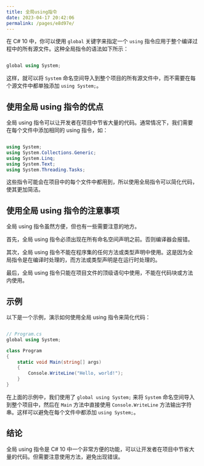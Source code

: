 ```yaml
---
title: 全局using指令
date: 2023-04-17 20:42:06
permalink: /pages/e8d97e/
---
```


在 C# 10 中，你可以使用 `global` 关键字来指定一个 `using` 指令应用于整个编译过程中的所有源文件。这种全局指令的语法如下所示：

```csharp

global using System;
```



这样，就可以将 `System` 命名空间导入到整个项目的所有源文件中，而不需要在每个源文件中都单独添加 `using System;`。
## 使用全局 using 指令的优点

全局 using 指令可以让开发者在项目中节省大量的代码。通常情况下，我们需要在每个文件中添加相同的 using 指令，如：

```csharp

using System;
using System.Collections.Generic;
using System.Linq;
using System.Text;
using System.Threading.Tasks;
```



这些指令可能会在项目中的每个文件中都用到，所以使用全局指令可以简化代码，使其更加简洁。
## 使用全局 using 指令的注意事项

全局 using 指令虽然方便，但也有一些需要注意的地方。

首先，全局 using 指令必须出现在所有命名空间声明之前。否则编译器会报错。

其次，全局 using 指令不能在程序集的任何方法或类型声明中使用。这是因为全局指令是在编译时处理的，而方法或类型声明是在运行时处理的。

最后，全局 using 指令只能在项目文件的顶级语句中使用，不能在代码块或方法内使用。
## 示例

以下是一个示例，演示如何使用全局 using 指令来简化代码：

```csharp

// Program.cs
global using System;

class Program
{
    static void Main(string[] args)
    {
        Console.WriteLine("Hello, world!");
    }
}
```



在上面的示例中，我们使用了 `global using System;` 来将 `System` 命名空间导入到整个项目中，然后在 `Main` 方法中直接使用 `Console.WriteLine` 方法输出字符串。这样可以避免在每个文件中都添加 `using System;`。
## 结论

全局 using 指令是 C# 10 中一个非常方便的功能，可以让开发者在项目中节省大量的代码。但需要注意使用方法，避免出现错误。
